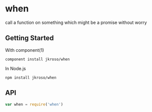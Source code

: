 # when

call a function on something which might be a promise without worry

## Getting Started

With component(1) 

`component install jkroso/when`

In Node.js 

`npm install jkroso/when`

## API

```javascript
var when = require('when')
```
